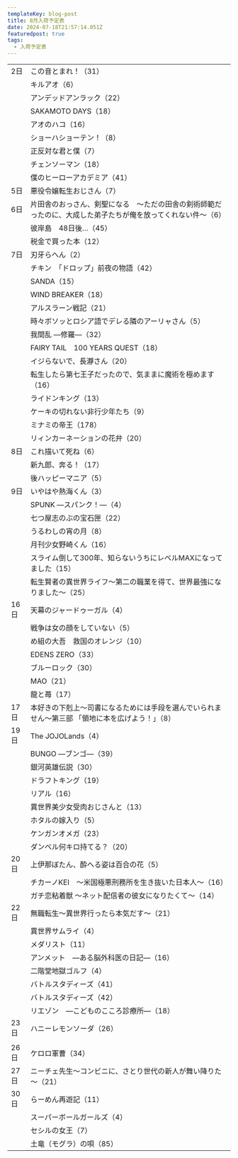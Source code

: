 ```yaml
---
templateKey: blog-post
title: 8月入荷予定表
date: 2024-07-18T21:57:14.051Z
featuredpost: true
tags:
  - 入荷予定表
---
```

<!--\\[if !mso]>
<style>
v\:* {behavior:url(#default#VML);}
o\:* {behavior:url(#default#VML);}
x\:* {behavior:url(#default#VML);}
.shape {behavior:url(#default#VML);}
</style>
<!\\[endif]-->

|                        |                                                         |
| ---------------------- | ------------------------------------------------------- |
| <!--StartFragment-->2日 | この音とまれ！（31）                                             |
| 　                      | キルアオ（6）                                                 |
| 　                      | アンデッドアンラック（22）                                          |
| 　                      | SAKAMOTO DAYS（18）                                       |
| 　                      | アオのハコ（16）                                               |
| 　                      | ショーハショーテン！（8）                                           |
| 　                      | 正反対な君と僕（7）                                              |
| 　                      | チェンソーマン（18）                                             |
| 　                      | 僕のヒーローアカデミア（41）                                         |
| 5日                     | 悪役令嬢転生おじさん（7）                                           |
| 6日                     | 片田舎のおっさん、剣聖になる　～ただの田舎の剣術師範だったのに、大成した弟子たちが俺を放ってくれない件～（6） |
| 　                      | 彼岸島　48日後…（45）                                           |
| 　                      | 税金で買った本（12）                                             |
| 7日                     | 刃牙らへん（2）                                                |
| 　                      | チキン　「ドロップ」前夜の物語（42）                                     |
| 　                      | SANDA（15）                                               |
| 　                      | WIND BREAKER（18）                                        |
| 　                      | アルスラーン戦記（21）                                            |
| 　                      | 時々ボソッとロシア語でデレる隣のアーリャさん（5）                               |
| 　                      | 我間乱 ―修羅―（32）                                            |
| 　                      | FAIRY TAIL　100 YEARS QUEST（18）                          |
| 　                      | イジらないで、長瀞さん（20）                                         |
| 　                      | 転生したら第七王子だったので、気ままに魔術を極めます（16）                          |
| 　                      | ライドンキング（13）                                             |
| 　                      | ケーキの切れない非行少年たち（9）                                       |
| 　                      | ミナミの帝王（178）                                             |
| 　                      | リィンカーネーションの花弁（20）                                       |
| 8日                     | これ描いて死ね（6）                                              |
| 　                      | 新九郎、奔る！（17）                                             |
| 　                      | 後ハッピーマニア（5）                                             |
| 9日                     | いやはや熱海くん（3）                                             |
| 　                      | SPUNK ―スパンク！―（4）                                        |
| 　                      | 七つ屋志のぶの宝石匣（22）                                          |
| 　                      | うるわしの宵の月（8）                                             |
| 　                      | 月刊少女野崎くん（16）                                            |
| 　                      | スライム倒して300年、知らないうちにレベルMAXになってました（15）                    |
| 　                      | 転生賢者の異世界ライフ～第二の職業を得て、世界最強になりました～（25）                    |
| 16日                    | 天幕のジャードゥーガル（4）                                          |
| 　                      | 戦争は女の顔をしていない（5）                                         |
| 　                      | め組の大吾　救国のオレンジ（10）                                       |
| 　                      | EDENS ZERO（33）                                          |
| 　                      | ブルーロック（30）                                              |
| 　                      | MAO（21）                                                 |
| 　                      | 龍と苺（17）                                                 |
| 17日                    | 本好きの下剋上～司書になるためには手段を選んでいられません～第三部 「領地に本を広げよう！」（8）       |
| 19日                    | The JOJOLands（4）                                        |
| 　                      | BUNGO ―ブンゴ―（39）                                         |
| 　                      | 銀河英雄伝説（30）                                              |
| 　                      | ドラフトキング（19）                                             |
| 　                      | リアル（16）                                                 |
| 　                      | 異世界美少女受肉おじさんと（13）                                       |
| 　                      | ホタルの嫁入り（5）                                              |
| 　                      | ケンガンオメガ（23）                                             |
| 　                      | ダンベル何キロ持てる？（20）                                         |
| 20日                    | 上伊那ぼたん、酔へる姿は百合の花（5）                                     |
| 　                      | チカーノKEI　～米国極悪刑務所を生き抜いた日本人～（16）                          |
| 　                      | ガチ恋粘着獣 ～ネット配信者の彼女になりたくて～（14）                            |
| 22日                    | 無職転生～異世界行ったら本気だす～（21）                                   |
| 　                      | 異世界サムライ（4）                                              |
| 　                      | メダリスト（11）                                               |
| 　                      | アンメット　―ある脳外科医の日記―（16）                                   |
| 　                      | 二階堂地獄ゴルフ（4）                                             |
| 　                      | バトルスタディーズ（41）                                           |
| 　                      | バトルスタディーズ（42）                                           |
| 　                      | リエゾン　―こどものこころ診療所―（18）                                   |
| 23日                    | ハニーレモンソーダ（26）                                           |
|                        |                                                         |
| 26日                    | ケロロ軍曹（34）                                               |
| 27日                    | ニーチェ先生～コンビニに、さとり世代の新人が舞い降りた～（21）                        |
| 30日                    | らーめん再遊記（11）                                             |
| 　                      | スーパーボールガールズ（4）                                          |
| 　                      | セシルの女王（7）                                               |
| 　                      | 土竜（モグラ）の唄（85）<!--EndFragment-->                         |
